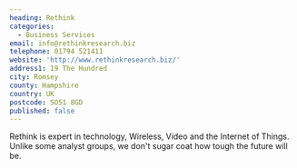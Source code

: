 ```yaml
---
heading: Rethink
categories:
  - Business Services
email: info@rethinkresearch.biz
telephone: 01794 521411
website: 'http://www.rethinkresearch.biz/'
address1: 19 The Hundred
city: Romsey
county: Hampshire
country: UK
postcode: SO51 8GD
published: false
---
```


Rethink is expert in technology, Wireless, Video and the Internet of Things. Unlike some analyst groups, we don't sugar coat how tough the future will be.
